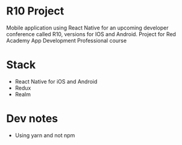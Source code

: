 # R10 Project

Mobile application using React Native for an upcoming developer conference called R10, versions for IOS and Android. Project for Red Academy App Development Professional course

# Stack

* React Native for iOS and Android
* Redux
* Realm

# Dev notes

* Using yarn and not npm